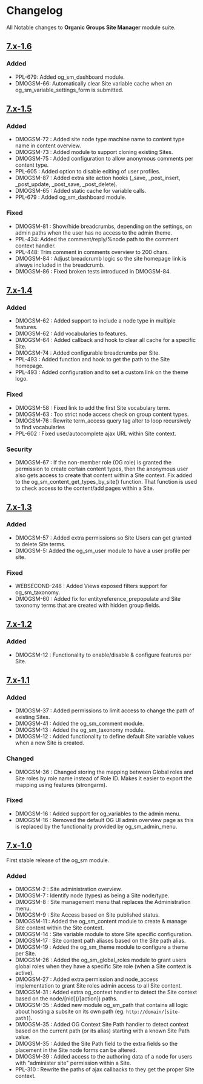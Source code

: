 # Changelog
All Notable changes to **Organic Groups Site Manager** module suite.



## [7.x-1.6]
### Added
- PPL-679: Added og_sm_dashboard module.
- DMOGSM-66: Automatically clear Site variable cache when an
  og_sm_variable_settings_form is submitted. 




## [7.x-1.5]
### Added
- DMOGSM-72 : Added site node type machine name to content type name in content
  overview.
- DMOGSM-73 : Added module to support cloning existing Sites.
- DMOGSM-75 : Added configuration to allow anonymous comments per content type.
- PPL-605 : Added option to disable editing of user profiles.
- DMOGSM-87 : Added extra site action hooks (_save, _post_insert, _post_update,
  _post_save, _post_delete).
- DMOGSM-65 : Added static cache for variable calls.
- PPL-679 : Added og_sm_dashboard module.

### Fixed
- DMOGSM-81 : Show/hide breadcrumbs, depending on the settings, on admin paths
  when the user has no access to the admin theme.
- PPL-434: Added the comment/reply/%node path to the comment context handler.
- PPL-448: Trim comment in comments overview to 200 chars.
- DMOGSM-84 : Adjust breadcrumb logic so the site homepage link is always
  included in the breadcrumb.
- DMOGSM-86 : Fixed broken tests introduced in DMOGSM-84.




## [7.x-1.4]
### Added
- DMOGSM-62 : Added support to include a node type in multiple features.
- DMOGSM-62 : Add vocabularies to features.
- DMOGSM-64 : Added callback and hook to clear all cache for a specific Site.
- DMOGSM-74 : Added configurable breadcrumbs per Site.
- PPL-493 : Added function and hook to get the path to the Site homepage.
- PPL-493 : Added configuration and to set a custom link on the theme logo.


### Fixed
- DMOGSM-58 : Fixed link to add the first Site vocabulary term.
- DMOGSM-63 : Too strict node access check on group content types.
- DMOGSM-76 : Rewrite term_access query tag alter to loop recursively to find
  vocabularies
- PPL-602 : Fixed user/autocomplete ajax URL within Site context.


### Security
- DMOGSM-67 : If the non-member role (OG role) is granted the permission to
  create certain content types, then the anonymous user also gets access to
  create that content within a Site context.
  Fix added to the og_sm_content_get_types_by_site() function. That function is
  used to check access to the content/add pages within a Site.




## [7.x-1.3]
### Added
- DMOGSM-57 : Added extra permissions so Site Users can get granted to delete
  Site terms.
- DMOGSM-5: Added the og_sm_user module to have a user profile per site.


### Fixed
- WEBSECOND-248 : Added Views exposed filters support for og_sm_taxonomy.
- DMOGSM-60 : Added fix for entityreference_prepopulate and Site taxonomy terms
  that are created with hidden group fields.




## [7.x-1.2]
### Added
- DMOGSM-12 : Functionality to enable/disable & configure features per Site.




## [7.x-1.1]
### Added
- DMOGSM-37 : Added permissions to limit access to change the path of existing
  Sites.
- DMOGSM-41 : Added the og_sm_comment module.
- DMOGSM-13 : Added the og_sm_taxonomy module.
- DMOGSM-12 : Added functionality to define default Site variable values when a
  new Site is created.


### Changed
- DMOGSM-36 : Changed storing the mapping between Global roles and Site roles by
  role name instead of Role ID. Makes it easier to export the mapping using
  features (strongarm).


### Fixed
- DMOGSM-16 : Added support for og_variables to the admin menu.
- DMOGSM-16 : Removed the default OG UI admin overview page as this is replaced
  by the functionality provided by og_sm_admin_menu.




## [7.x-1.0]
First stable release of the og_sm module.


### Added
- DMOGSM-2 : Site administration overview.
- DMOGSM-7 : Identify node (types) as being a Site node/type.
- DMOGSM-8 : Site management menu that replaces the Administration menu.
- DMOGSM-9 : Site Access based on Site published status.
- DMOGSM-11 : Added the og_sm_content module to create & manage Site content
  within the Site context.
- DMOGSM-14 : Site variable module to store Site specific configuration.
- DMOGSM-17 : Site content path aliases based on the Site path alias.
- DMOGSM-19 : Added the og_sm_theme module to configure a theme per Site.
- DMOGSM-26 : Added the og_sm_global_roles module to grant users global roles
  when they have a specific Site role (when a Site context is active).
- DMOGSM-27 : Added extra permission and node_access implementation to grant
  Site roles admin access to all Site content.
- DMOGSM-31 : Added extra og_context handler to detect the Site context based on
  the node/\[nid](/\[action]) paths.
- DMOGSM-35 : Added new module og_sm_path that contains all logic about hosting
  a subsite on its own path (eg. `http://domain/[site-path]`).
- DMOGSM-35 : Added OG Context Site Path handler to detect context based on the
  current path (or its alias) starting with a known Site Path value.
- DMOGSM-35 : Added the Site Path field to the extra fields so the placement in
  the Site node forms can be altered.
- DMOGSM-39 : Added access to the authoring data of a node for users with
  "administer site" permission within a Site.
- PPL-310 : Rewrite the paths of ajax callbacks to they get the proper Site
  context.




[Unreleased]: https://bitbucket.org/digipolisgent/drupal_module_og-sm/branches/compare/develop%0Dmaster
[7.x-1.6]: https://bitbucket.org/digipolisgent/drupal_module_og-sm/branches/compare/7.x-1.6%0D7.x-1.5#diff
[7.x-1.5]: https://bitbucket.org/digipolisgent/drupal_module_og-sm/branches/compare/7.x-1.5%0D7.x-1.4#diff
[7.x-1.4]: https://bitbucket.org/digipolisgent/drupal_module_og-sm/branches/compare/7.x-1.4%0D7.x-1.3#diff
[7.x-1.3]: https://bitbucket.org/digipolisgent/drupal_module_og-sm/branches/compare/7.x-1.3%0D7.x-1.2#diff
[7.x-1.2]: https://bitbucket.org/digipolisgent/drupal_module_og-sm/branches/compare/7.x-1.2%0D7.x-1.1#diff
[7.x-1.1]: https://bitbucket.org/digipolisgent/drupal_module_og-sm/branches/compare/7.x-1.1%0D7.x-1.0#diff
[7.x-1.0]: https://bitbucket.org/digipolisgent/drupal_module_og-sm/commits/tag/7.x-1.0
